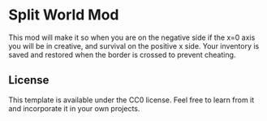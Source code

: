 # Split World Mod

This mod will make it so when you are on the negative side if the x=0 axis you will be in creative, and survival on the positive x side. Your inventory is saved and restored when the border is crossed to prevent cheating.

## License

This template is available under the CC0 license. Feel free to learn from it and incorporate it in your own projects.
